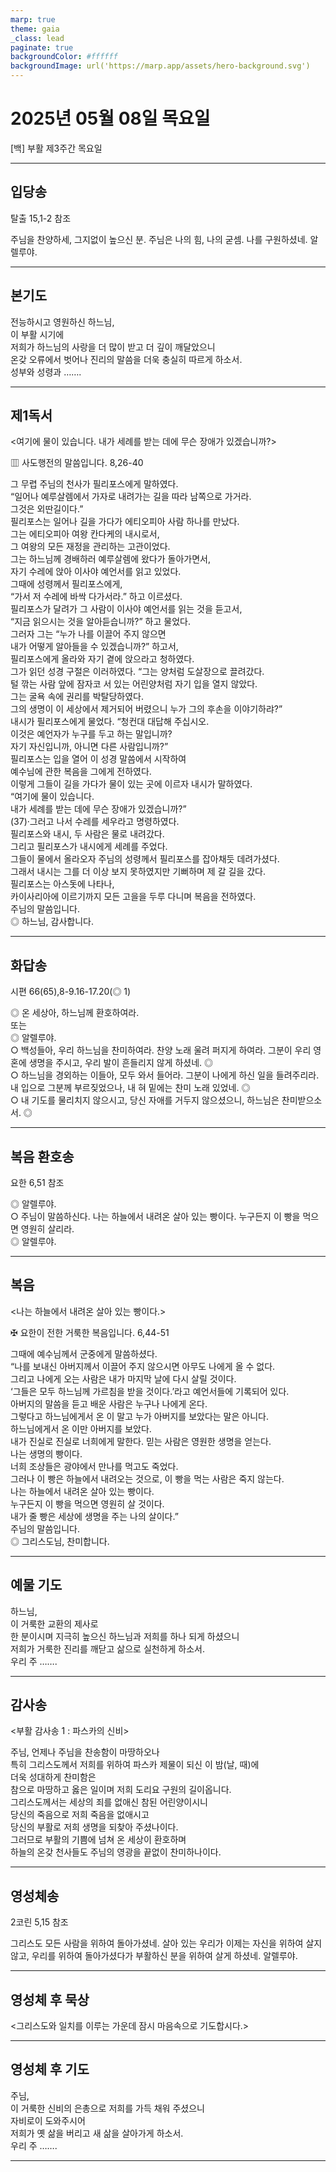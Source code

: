 ```yaml
---
marp: true
theme: gaia
_class: lead
paginate: true
backgroundColor: #ffffff
backgroundImage: url('https://marp.app/assets/hero-background.svg')
---
```


# 2025년 05월 08일 목요일

[백] 부활 제3주간 목요일  




---

## 입당송

탈출 15,1-2 참조

주님을 찬양하세, 그지없이 높으신 분. 주님은 나의 힘, 나의 굳셈. 나를 구원하셨네. 알렐루야.  
  


---

## 본기도

전능하시고 영원하신 하느님,  
이 부활 시기에  
저희가 하느님의 사랑을 더 많이 받고 더 깊이 깨달았으니  
온갖 오류에서 벗어나 진리의 말씀을 더욱 충실히 따르게 하소서.  
성부와 성령과 …….  
  


---

## 제1독서

<여기에 물이 있습니다. 내가 세례를 받는 데에 무슨 장애가 있겠습니까?>

▥ 사도행전의 말씀입니다. 8,26-40

그 무렵 주님의 천사가 필리포스에게 말하였다.  
“일어나 예루살렘에서 가자로 내려가는 길을 따라 남쪽으로 가거라.  
그것은 외딴길이다.”  
필리포스는 일어나 길을 가다가 에티오피아 사람 하나를 만났다.  
그는 에티오피아 여왕 칸다케의 내시로서,  
그 여왕의 모든 재정을 관리하는 고관이었다.  
그는 하느님께 경배하러 예루살렘에 왔다가 돌아가면서,  
자기 수레에 앉아 이사야 예언서를 읽고 있었다.  
그때에 성령께서 필리포스에게,  
“가서 저 수레에 바싹 다가서라.” 하고 이르셨다.  
필리포스가 달려가 그 사람이 이사야 예언서를 읽는 것을 듣고서,  
“지금 읽으시는 것을 알아듣습니까?” 하고 물었다.  
그러자 그는 “누가 나를 이끌어 주지 않으면  
내가 어떻게 알아들을 수 있겠습니까?” 하고서,  
필리포스에게 올라와 자기 곁에 앉으라고 청하였다.  
그가 읽던 성경 구절은 이러하였다. “그는 양처럼 도살장으로 끌려갔다.  
털 깎는 사람 앞에 잠자코 서 있는 어린양처럼 자기 입을 열지 않았다.  
그는 굴욕 속에 권리를 박탈당하였다.  
그의 생명이 이 세상에서 제거되어 버렸으니 누가 그의 후손을 이야기하랴?”  
내시가 필리포스에게 물었다. “청컨대 대답해 주십시오.  
이것은 예언자가 누구를 두고 하는 말입니까?  
자기 자신입니까, 아니면 다른 사람입니까?”  
필리포스는 입을 열어 이 성경 말씀에서 시작하여  
예수님에 관한 복음을 그에게 전하였다.  
이렇게 그들이 길을 가다가 물이 있는 곳에 이르자 내시가 말하였다.  
“여기에 물이 있습니다.  
내가 세례를 받는 데에 무슨 장애가 있겠습니까?”  
(37)·그러고 나서 수레를 세우라고 명령하였다.  
필리포스와 내시, 두 사람은 물로 내려갔다.  
그리고 필리포스가 내시에게 세례를 주었다.  
그들이 물에서 올라오자 주님의 성령께서 필리포스를 잡아채듯 데려가셨다.  
그래서 내시는 그를 더 이상 보지 못하였지만 기뻐하며 제 갈 길을 갔다.  
필리포스는 아스돗에 나타나,  
카이사리아에 이르기까지 모든 고을을 두루 다니며 복음을 전하였다.  
주님의 말씀입니다.  
◎ 하느님, 감사합니다.  
  


---

## 화답송

시편 66(65),8-9.16-17.20(◎ 1)

◎ 온 세상아, 하느님께 환호하여라.  
또는  
◎ 알렐루야.  
○ 백성들아, 우리 하느님을 찬미하여라. 찬양 노래 울려 퍼지게 하여라. 그분이 우리 영혼에 생명을 주시고, 우리 발이 흔들리지 않게 하셨네. ◎  
○ 하느님을 경외하는 이들아, 모두 와서 들어라. 그분이 나에게 하신 일을 들려주리라. 내 입으로 그분께 부르짖었으나, 내 혀 밑에는 찬미 노래 있었네. ◎  
○ 내 기도를 물리치지 않으시고, 당신 자애를 거두지 않으셨으니, 하느님은 찬미받으소서. ◎  
  


---

## 복음 환호송

요한 6,51 참조

◎ 알렐루야.  
○ 주님이 말씀하신다. 나는 하늘에서 내려온 살아 있는 빵이다. 누구든지 이 빵을 먹으면 영원히 살리라.  
◎ 알렐루야.  
  


---

## 복음

<나는 하늘에서 내려온 살아 있는 빵이다.>

✠ 요한이 전한 거룩한 복음입니다. 6,44-51

그때에 예수님께서 군중에게 말씀하셨다.  
“나를 보내신 아버지께서 이끌어 주지 않으시면 아무도 나에게 올 수 없다.  
그리고 나에게 오는 사람은 내가 마지막 날에 다시 살릴 것이다.  
‘그들은 모두 하느님께 가르침을 받을 것이다.’라고 예언서들에 기록되어 있다.  
아버지의 말씀을 듣고 배운 사람은 누구나 나에게 온다.  
그렇다고 하느님에게서 온 이 말고 누가 아버지를 보았다는 말은 아니다.  
하느님에게서 온 이만 아버지를 보았다.  
내가 진실로 진실로 너희에게 말한다. 믿는 사람은 영원한 생명을 얻는다.  
나는 생명의 빵이다.  
너희 조상들은 광야에서 만나를 먹고도 죽었다.  
그러나 이 빵은 하늘에서 내려오는 것으로, 이 빵을 먹는 사람은 죽지 않는다.  
나는 하늘에서 내려온 살아 있는 빵이다.  
누구든지 이 빵을 먹으면 영원히 살 것이다.  
내가 줄 빵은 세상에 생명을 주는 나의 살이다.”  
주님의 말씀입니다.  
◎ 그리스도님, 찬미합니다.  
  


---

## 예물 기도

하느님,  
이 거룩한 교환의 제사로  
한 분이시며 지극히 높으신 하느님과 저희를 하나 되게 하셨으니  
저희가 거룩한 진리를 깨닫고 삶으로 실천하게 하소서.  
우리 주 …….  
  


---

## 감사송

<부활 감사송 1 : 파스카의 신비>

주님, 언제나 주님을 찬송함이 마땅하오나  
특히 그리스도께서 저희를 위하여 파스카 제물이 되신 이 밤(날, 때)에  
더욱 성대하게 찬미함은  
참으로 마땅하고 옳은 일이며 저희 도리요 구원의 길이옵니다.  
그리스도께서는 세상의 죄를 없애신 참된 어린양이시니  
당신의 죽음으로 저희 죽음을 없애시고  
당신의 부활로 저희 생명을 되찾아 주셨나이다.  
그러므로 부활의 기쁨에 넘쳐 온 세상이 환호하며  
하늘의 온갖 천사들도 주님의 영광을 끝없이 찬미하나이다.  
  


---

## 영성체송

2코린 5,15 참조

그리스도 모든 사람을 위하여 돌아가셨네. 살아 있는 우리가 이제는 자신을 위하여 살지 않고, 우리를 위하여 돌아가셨다가 부활하신 분을 위하여 살게 하셨네. 알렐루야.  
  


---

## 영성체 후 묵상

<그리스도와 일치를 이루는 가운데 잠시 마음속으로 기도합시다.>  


---

## 영성체 후 기도

주님,  
이 거룩한 신비의 은총으로 저희를 가득 채워 주셨으니  
자비로이 도와주시어  
저희가 옛 삶을 버리고 새 삶을 살아가게 하소서.  
우리 주 …….  
  


---